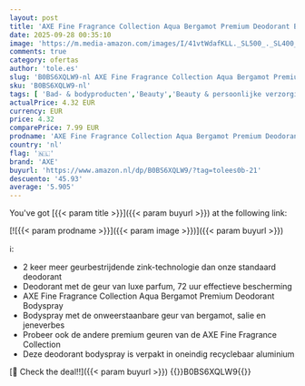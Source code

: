 ```yaml
---
layout: post
title: 'AXE Fine Fragrance Collection Aqua Bergamot Premium Deodorant Bodyspray  72 uur effectieve bescherming met de geur van luxe parfum 150 ml'
date: 2025-09-28 00:35:10
image: 'https://m.media-amazon.com/images/I/41vtWdafKLL._SL500_._SL400_.jpg'
comments: true
category: ofertas
author: 'tole.es'
slug: 'B0BS6XQLW9-nl AXE Fine Fragrance Collection Aqua Bergamot Premium...'
sku: 'B0BS6XQLW9-nl'
tags: [ 'Bad- & bodyproducten','Beauty','Beauty & persoonlijke verzorging','Deodorant','Deodorants & anti-transpiranten','axe','🇳🇱', ]
actualPrice: 4.32 EUR
currency: EUR
price: 4.32
comparePrice: 7.99 EUR
prodname: 'AXE Fine Fragrance Collection Aqua Bergamot Premium Deodorant Bodyspray  72 uur effectieve bescherming met de geur van luxe parfum 150 ml'
country: 'nl'
flag: '🇳🇱'
brand: 'AXE'
buyurl: 'https://www.amazon.nl/dp/B0BS6XQLW9/?tag=tolees0b-21'
descuento: '45.93'
average: '5.905'
---
```


You've got [{{< param title >}}]({{< param buyurl >}}) at the following link:

[![{{< param prodname >}}]({{< param image >}})]({{< param buyurl >}})

ℹ️:

- 2 keer meer geurbestrijdende zink-technologie dan onze standaard deodorant
- Deodorant met de geur van luxe parfum, 72 uur effectieve bescherming
- AXE Fine Fragrance Collection Aqua Bergamot Premium Deodorant Bodyspray
- Bodyspray met de onweerstaanbare geur van bergamot, salie en jeneverbes
- Probeer ook de andere premium geuren van de AXE Fine Fragrance Collection
- Deze deodorant bodyspray is verpakt in oneindig recyclebaar aluminium

[🛒 Check the deal!!]({{< param buyurl >}})
{{<world>}}B0BS6XQLW9{{</world>}}
